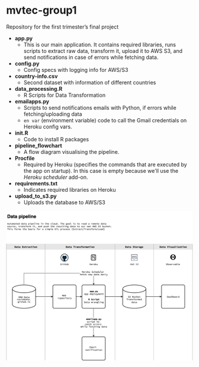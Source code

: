 # mvtec-group1
 Repository for the first trimester’s final project

- **app.py**
    - This is our main application. It contains required libraries, runs scripts to extract raw data, transform it, upload it to AWS S3, and send notifications in case of errors while fetching data.
- **config.py**
    - Config specs with logging info for AWS/S3
- **country-info.csv**
    - Second dataset with information of different countries 
- **data_processing.R**
    - R Scripts for Data Transformation 
- **emailapps.py**
    - Scripts to send notifications emails with Python, if errors while fetching/uploading data
    - `en var` (environment variable) code to call the Gmail credentials on Heroku config vars.
- **init.R**
    - Code to install R packages
- **pipeline_flowchart**
    - A flow diagram visualising the pipeline.
- **Procfile**
    - Required by Heroku (specifies the commands that are executed by the app on startup). In this case is empty because we'll use the *Heroku scheduler* add-on.
- **requirements.txt**
    - Indicates required libraries on Heroku
- **upload_to_s3.py**
    - Uploads the database to AWS/S3

![pipeline](https://github.com/ssalcido/mvtec-group1/blob/main/pipeline_flowchart.png?raw=true)
